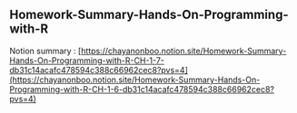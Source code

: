 ## Homework-Summary-Hands-On-Programming-with-R
Notion summary : [https://chayanonboo.notion.site/Homework-Summary-Hands-On-Programming-with-R-CH-1-7-db31c14acafc478594c388c66962cec8?pvs=4](https://chayanonboo.notion.site/Homework-Summary-Hands-On-Programming-with-R-CH-1-6-db31c14acafc478594c388c66962cec8?pvs=4)
